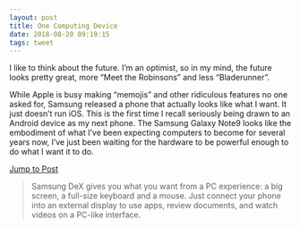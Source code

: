 ```yaml
---
layout: post
title: One Computing Device
date: 2018-08-20 09:19:15
tags: tweet
---
```


I like to think about the future. I’m an optimist, so in my mind, the future looks pretty great, more “Meet the Robinsons” and less “Bladerunner”. 

While Apple is busy making “memojis” and other ridiculous features no one asked for, Samsung released a phone that actually looks like what I want. It just doesn’t run iOS. This is the first time I recall seriously being drawn to an Android device as my next phone. The Samsung Galaxy Note9 looks like the embodiment of what I’ve been expecting computers to become for several years now, I’ve just been waiting for the hardware to be powerful enough to do what I want it to do. 

[Jump to Post][1]

> Samsung DeX gives you what you want from a PC experience: a big screen, a full-size keyboard and a mouse. 
> Just connect your phone into an external display to use apps, review documents, and watch videos on a PC-like interface.



[1]:	https://www.samsung.com/global/galaxy/apps/samsung-dex/